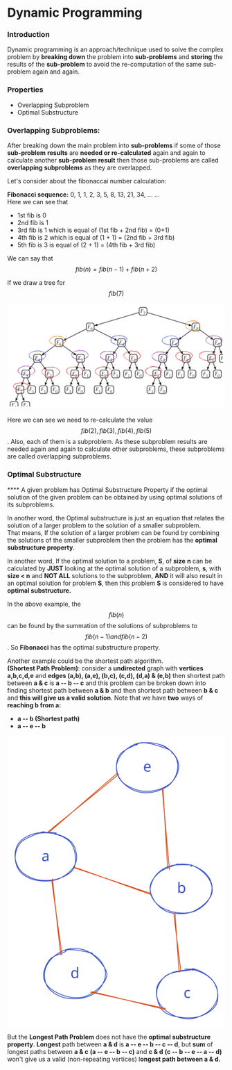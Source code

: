 # Dynamic Programming

### Introduction

Dynamic programming is an approach/technique used to solve the complex problem by **breaking down** the problem into **sub-problems** and **storing** the results of the **sub-problem** to avoid the re-computation of the same sub-problem again and again.

### Properties

* Overlapping Subproblem
* Optimal Substructure

### Overlapping Subproblems:

After breaking down the main problem into **sub-problems** if some of those **sub-problem** **results** are **needed or re-calculated** again and again to calculate another **sub-problem result** then those sub-problems are called **overlapping subproblems** as they are overlapped.

Let's consider about the fibonaccai number calculation:

**Fibonacci sequence:** 0, 1, 1, 2, 3, 5, 8, 13, 21, 34, ... ...\
Here we can see that&#x20;

* 1st fib is 0
* 2nd fib is 1
* 3rd fib is 1 which is equal of (1st fib + 2nd fib) = (0+1)
* 4th fib is 2 which is equal of (1 + 1) = (2nd fib + 3rd fib)
* 5th fib is 3 is equal of (2 + 1) = (4th fib + 3rd fib)

We can say that $$fib(n) = fib(n-1) + fib(n+2)$$

If we draw a tree for $$fib(7)$$

<img src="../.gitbook/assets/file.drawing (1).svg" alt="​" class="gitbook-drawing">

Here we can see we need to re-calculate the value $$fib(2), fib(3), fib(4), fib(5)$$​. Also, each of them is a subproblem. As these subproblem results are needed again and again to calculate other subproblems, these subproblems are called overlapping subproblems.

### Optimal Substructure

&#x20;**** A given problem has Optimal Substructure Property if the optimal solution of the given problem can be obtained by using optimal solutions of its subproblems.&#x20;

In another word, the Optimal substructure is just an equation that relates the solution of a larger problem to the solution of a smaller subproblem.\
That means, If the solution of a larger problem can be found by combining the solutions of the smaller subproblem then the problem has the **optimal substructure property**.

In another word, If the optimal solution to a problem, **S**, of **size** **n** can be calculated by **JUST** looking at the optimal solution of a subproblem, **s**, with **size < n** and **NOT ALL** solutions to the subproblem, **AND** it will also result in an optimal solution for problem **S**, then this problem **S** is considered to have **optimal substructure.**

In the above example, the $$fib(n)$$​can be found by the summation of the solutions of subproblems to $$fib(n-1) and fib(n-2)$$​. So **Fibonacci** has the optimal substructure property.

Another example could be the shortest path algorithm.\
**(Shortest Path Problem)**: consider a **undirected** graph with **vertices a,b,c,d,e** and **edges (a,b), (a,e), (b,c), (c,d), (d,a) & (e,b)** then shortest path between **a & c** is **a -- b -- c** and this problem can be broken down into finding shortest path between **a & b** and then shortest path between **b & c** and **this will give us a valid solution**. Note that we have **two** ways of **reaching b from a:**

* **a -- b (Shortest path)**
* **a -- e -- b**

![](../.gitbook/assets/file.drawing.svg)

But the **Longest Path Problem** does not have the **optimal substructure property**. **Longest** path between **a & d** is **a -- e -- b -- c -- d**, but **sum** of longest paths between **a & c** **(a -- e -- b -- c)** and **c & d** **(c -- b -- e -- a -- d)** won't give us a valid (non-repeating vertices) l**ongest path between a & d.**
